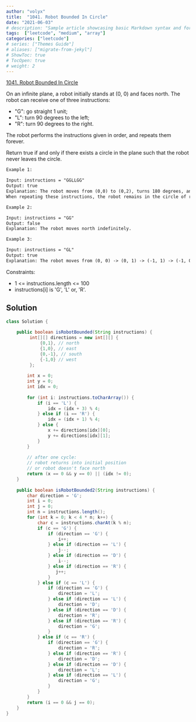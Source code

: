 ```yaml
---
author: "volyx"
title:  "1041. Robot Bounded In Circle"
date: "2021-06-03"
# description: "Sample article showcasing basic Markdown syntax and formatting for HTML elements."
tags:  ["leetcode", "medium", "array"]
categories: ["leetcode"]
# series: ["Themes Guide"]
# aliases: ["migrate-from-jekyl"]
# ShowToc: true
# TocOpen: true
# weight: 2
---
```


[1041. Robot Bounded In Circle](https://leetcode.com/problems/robot-bounded-in-circle/)

On an infinite plane, a robot initially stands at (0, 0) and faces north. The robot can receive one of three instructions:

- "G": go straight 1 unit;
- "L": turn 90 degrees to the left;
- "R": turn 90 degrees to the right.

The robot performs the instructions given in order, and repeats them forever.

Return true if and only if there exists a circle in the plane such that the robot never leaves the circle.

```txt
Example 1:

Input: instructions = "GGLLGG"
Output: true
Explanation: The robot moves from (0,0) to (0,2), turns 180 degrees, and then returns to (0,0).
When repeating these instructions, the robot remains in the circle of radius 2 centered at the origin.

Example 2:

Input: instructions = "GG"
Output: false
Explanation: The robot moves north indefinitely.

Example 3:

Input: instructions = "GL"
Output: true
Explanation: The robot moves from (0, 0) -> (0, 1) -> (-1, 1) -> (-1, 0) -> (0, 0) -> ...
```

Constraints:

- 1 <= instructions.length <= 100
- instructions[i] is 'G', 'L' or, 'R'.

## Solution

```java
class Solution {
    
    public boolean isRobotBounded(String instructions) {
         int[][] directions = new int[][] {
             {0,1}, // north
             {1,0}, // east
             {0,-1}, // south
             {-1,0} // west
         };
        
        int x = 0;
        int y = 0;
        int idx = 0;
        
        for (int i: instructions.toCharArray()) {
            if (i == 'L') {
                idx = (idx + 3) % 4;
            } else if (i == 'R') {
                idx = (idx + 1) % 4;
            } else {
                x += directions[idx][0];
                y += directions[idx][1];
            }
        }
        
        // after one cycle:
        // robot returns into initial position
        // or robot doesn't face north
        return (x == 0 && y == 0) || (idx != 0);
    }
    
    public boolean isRobotBounded2(String instructions) {
        char direction = 'G';
        int i = 0;
        int j = 0;
        int n = instructions.length();
        for (int k = 0; k < 4 * n; k++) {
            char c = instructions.charAt(k % n);
            if (c == 'G') {
                if (direction == 'G') {
                    i++;
                } else if (direction == 'L') {
                    j--;
                } else if (direction == 'D') {
                    i--;
                } else if (direction == 'R') {
                   j++;
                }
            } else if (c == 'L') {
                if (direction == 'G') {
                    direction = 'L';
                } else if (direction == 'L') {
                    direction = 'D';
                } else if (direction == 'D') {
                    direction = 'R';
                } else if (direction == 'R') {
                    direction = 'G';
                }
            } else if (c == 'R') {
                if (direction == 'G') {
                    direction = 'R';
                } else if (direction == 'R') {
                    direction = 'D';
                } else if (direction == 'D') {
                    direction = 'L';
                } else if (direction == 'L') {
                    direction = 'G';
                }
            }
        }
        return (i == 0 && j == 0);
    }
}
```
